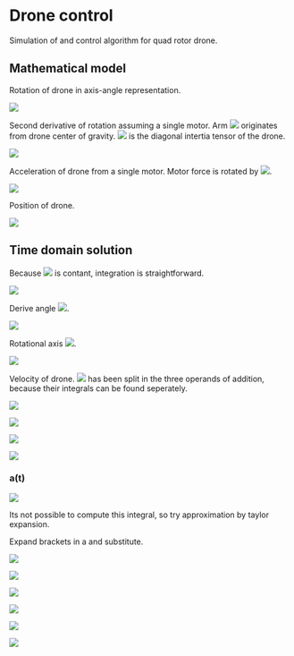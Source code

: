 # Drone control
Simulation of and control algorithm for quad rotor drone.

## Mathematical model
Rotation of drone in axis-angle representation.

![](https://render.githubusercontent.com/render/math?math=\color{%23666}%20\large%20\underrightarrow{\theta}=\theta%20\underrightarrow{e},\lvert%20e\rvert=1)

Second derivative of rotation assuming a single motor. Arm ![](https://render.githubusercontent.com/render/math?math=\color{%23666}\underrightarrow{r_F}) originates from drone center of gravity. ![](https://render.githubusercontent.com/render/math?math=I) is the diagonal intertia tensor of the drone.

![](https://render.githubusercontent.com/render/math?math=\color{%23666}%20\large%20\ddot{\underrightarrow{\theta}}=I^{-1}(\underrightarrow{r_F}%20\times%20\underrightarrow{F}))

Acceleration of drone from a single motor. Motor force is rotated by ![](https://render.githubusercontent.com/render/math?math=\theta).

![](https://render.githubusercontent.com/render/math?math=\color{%23666}%20\large%20\underrightarrow{\alpha}=\frac{1}{m}\underrightarrow{F^'}=\frac{1}{m}(\cos(\theta)\underrightarrow{F}%2B\sin(\theta)(\underrightarrow{e}\times%20\underrightarrow{F})%2B\underrightarrow{e}(1-\cos(\theta))(\underrightarrow{e}\cdot%20\underrightarrow{F})))
 
Position of drone.

![](https://render.githubusercontent.com/render/math?math=\color{%23666}%20\large%20\ddot{\underrightarrow{r}}=\underrightarrow{\alpha})

## Time domain solution
Because ![](https://render.githubusercontent.com/render/math?math=\color{%23666}\ddot{\underrightarrow{\theta}}) is contant, integration is straightforward.

![](https://render.githubusercontent.com/render/math?math=\color{%23666}%20\large%20\underrightarrow{\theta}(t)=\frac{1}{2}t^2\ddot{\underrightarrow{\theta}}%2Bt\dot{\underrightarrow{\theta}}(0)%2B\underrightarrow{\theta}(0))

Derive angle ![](https://render.githubusercontent.com/render/math?math=\color{%23666}\theta).

![](https://render.githubusercontent.com/render/math?math=\color{%23666}%20\large%20\theta(t)=\sqrt{(\frac{1}{2}t^2\ddot{\underrightarrow{\theta}}_x%2Bt\dot{\underrightarrow{\theta}}_x(0)%2B\underrightarrow{\theta}_x(0))^2%2B(\frac{1}{2}t^2\ddot{\underrightarrow{\theta}}_y%2Bt\dot{\underrightarrow{\theta}}_y(0)%2B\underrightarrow{\theta}_y(0))^2%2B(\frac{1}{2}t^2\ddot{\underrightarrow{\theta}}_z%2Bt\dot{\underrightarrow{\theta}}_z(0)%2B\underrightarrow{\theta}_z(0))^2})

Rotational axis ![](https://render.githubusercontent.com/render/math?math=\color{%23666}e).

![](https://render.githubusercontent.com/render/math?math=\color{%23666}%20\large%20\underrightarrow{e}(t)=\frac{\underrightarrow{\theta}(t)}{\theta(t)})

Velocity of drone. ![](https://render.githubusercontent.com/render/math?math=\color{%23666}\alpha) has been split in the three operands of addition, because their integrals can be found seperately.

![](https://render.githubusercontent.com/render/math?math=\color{%23666}%20\large%20\underrightarrow{v}=\frac{1}{m}\displaystyle\int%20\underrightarrow{a}(t)%2B\underrightarrow{b}(t)%2B\underrightarrow{c}(t)dt)

![](https://render.githubusercontent.com/render/math?math=\color{%23666}%20\large%20\underrightarrow{a}(t)=\cos(\theta(t))\underrightarrow{F})

![](https://render.githubusercontent.com/render/math?math=\color{%23666}%20\large%20\underrightarrow{b}(t)=\sin(\theta(t))(\underrightarrow{e}(t)\times%20\underrightarrow{F}))

![](https://render.githubusercontent.com/render/math?math=\color{%23666}%20\large%20\underrightarrow{c}(t)=\underrightarrow{e}(t)(1-\cos(\theta(t)))(\underrightarrow{e}(t)\cdot%20\underrightarrow{F}))

### a(t)
![](https://render.githubusercontent.com/render/math?math=\color{%23666}%20\large%20\displaystyle\int\underrightarrow{a}(t)dt=\displaystyle\int\cos(\theta(t))\underrightarrow{F}dt)

Its not possible to compute this integral, so try approximation by taylor expansion.

Expand brackets in a and substitute.

![](https://render.githubusercontent.com/render/math?math=\color{%23666}%20\large%20\theta(t)=\sqrt{x(t)},%20\ddddot{x}(t)=0)

![](https://render.githubusercontent.com/render/math?math=\color{%23666}%20\large%20a(t)=\cos(\sqrt{x(t)}))

![](https://render.githubusercontent.com/render/math?math=\color{%23666}%20\large%20\dot{a}(t)=-\frac{\dot{x}(t)}{2\sqrt{x(t)}}\sin(\sqrt{x(t)}))

![](https://render.githubusercontent.com/render/math?math=\color{%23666}%20\large%20\ddot{a}(t)=-(\frac{\dot{x}(t)}{2\sqrt{x(t)}})^2\cos(\sqrt{x(t)})-(\frac{\ddot{x}(t)}{2\sqrt{x(t)}}-\frac{\dot{x}(t)^2}{4x(t)^{\frac{3}{2}}})\sin(\sqrt{x(t)}))

![](https://render.githubusercontent.com/render/math?math=\color{%23666}%20\large%20\dddot{a}(t)=(\frac{\dot{x}(t)}{2\sqrt{x(t)}})^3\sin(\sqrt{x(t)})-2(\frac{\dot{x}(t)}{2\sqrt{x(t)}})(\frac{\ddot{x}(t)}{2\sqrt{x(t)}}-\frac{\dot{x}(t)^2}{4x(t)^{\frac{3}{2}}})\cos(\sqrt{x(t)})-(\frac{\ddot{x}(t)}{2\sqrt{x(t)}}-\frac{\dot{x}(t)^2}{4x(t)^{\frac{3}{2}}})(\frac{\dot{x}(t)}{2\sqrt{x(t)}})\cos(\sqrt{x(t)})-(\frac{\dddot{x}(t)}{2\sqrt{x(t)}}-\frac{\dot{x}(t)\ddot{x}(t)}{4x(t)^{\frac{3}{2}}}-\frac{2\dot{x}(t)\ddot{x}(t)}{4x(t)^{\frac{3}{2}}}%2B\frac{3\dot{x}(t)^3}{8x(t)^{\frac{5}{2}}})\sin(\sqrt{x(t)}))

![](https://render.githubusercontent.com/render/math?math=\color{%23666}%20\large%20\dddot{a}(t)=(\frac{3\dot{x}(t)^3}{8x(t)^2}-\frac{3\dot{x}(t)\ddot{x}(t)}{4x(t)})\cos(\sqrt{x(t)})%2B((\frac{\dot{x}(t)}{2\sqrt{x(t)}})^3-\frac{\dddot{x}(t)}{2\sqrt{x(t)}}%2B\frac{3\dot{x}(t)\ddot{x}(t)}{4x(t)^{\frac{3}{2}}}-\frac{3\dot{x}(t)^3}{8x(t)^{\frac{5}{2}}})\sin(\sqrt{x(t)}))